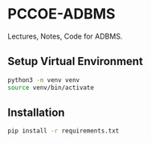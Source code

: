 # PCCOE-ADBMS

Lectures, Notes, Code for ADBMS.

## Setup Virtual Environment

```bash
python3 -m venv venv
source venv/bin/activate
```

## Installation

```bash
pip install -r requirements.txt
```
